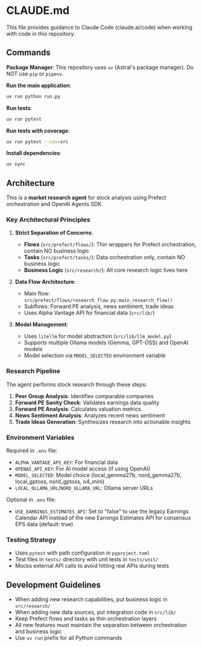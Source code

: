 # CLAUDE.md

This file provides guidance to Claude Code (claude.ai/code) when working with code in this repository.

## Commands

**Package Manager**: This repository uses `uv` (Astral's package manager). Do NOT use `pip` or `pipenv`.

**Run the main application**:
```bash
uv run python run.py
```

**Run tests**:
```bash
uv run pytest
```

**Run tests with coverage**:
```bash
uv run pytest --cov=src
```

**Install dependencies**:
```bash
uv sync
```

## Architecture

This is a **market research agent** for stock analysis using Prefect orchestration and OpenAI Agents SDK.

### Key Architectural Principles

1. **Strict Separation of Concerns**:
   - **Flows** (`src/prefect/flows/`): Thin wrappers for Prefect orchestration, contain NO business logic
   - **Tasks** (`src/prefect/tasks/`): Data orchestration only, contain NO business logic  
   - **Business Logic** (`src/research/`): All core research logic lives here

2. **Data Flow Architecture**:
   - Main flow: `src/prefect/flows/research_flow.py:main_research_flow()`
   - Subflows: Forward PE analysis, news sentiment, trade ideas
   - Uses Alpha Vantage API for financial data (`src/lib/`)

3. **Model Management**:
   - Uses `litellm` for model abstraction (`src/lib/llm_model.py`)
   - Supports multiple Ollama models (Gemma, GPT-OSS) and OpenAI models
   - Model selection via `MODEL_SELECTED` environment variable

### Research Pipeline

The agent performs stock research through these steps:
1. **Peer Group Analysis**: Identifies comparable companies
2. **Forward PE Sanity Check**: Validates earnings data quality  
3. **Forward PE Analysis**: Calculates valuation metrics
4. **News Sentiment Analysis**: Analyzes recent news sentiment
5. **Trade Ideas Generation**: Synthesizes research into actionable insights

### Environment Variables

Required in `.env` file:
- `ALPHA_VANTAGE_API_KEY`: For financial data
- `OPENAI_API_KEY`: For AI model access (if using OpenAI)
- `MODEL_SELECTED`: Model choice (local_gemma27b, nord_gemma27b, local_gptoss, nord_gptoss, o4_mini)
- `LOCAL_OLLAMA_URL`/`NORD_OLLAMA_URL`: Ollama server URLs

Optional in `.env` file:
- `USE_EARNINGS_ESTIMATES_API`: Set to "false" to use the legacy Earnings Calendar API instead of the new Earnings Estimates API for consensus EPS data (default: true)

### Testing Strategy

- Uses `pytest` with path configuration in `pyproject.toml`
- Test files in `tests/` directory with unit tests in `tests/unit/`
- Mocks external API calls to avoid hitting real APIs during tests

## Development Guidelines

- When adding new research capabilities, put business logic in `src/research/`
- When adding new data sources, put integration code in `src/lib/`
- Keep Prefect flows and tasks as thin orchestration layers
- All new features must maintain the separation between orchestration and business logic
- Use `uv run` prefix for all Python commands